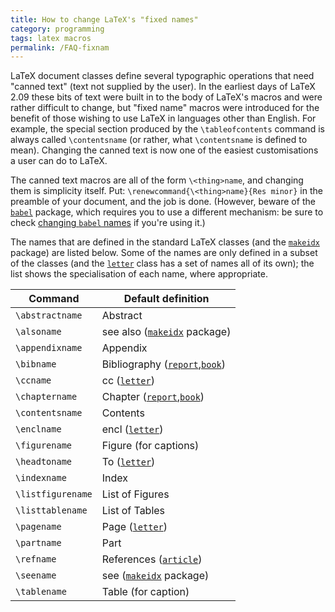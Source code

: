 ```yaml
---
title: How to change LaTeX's "fixed names"
category: programming
tags: latex macros
permalink: /FAQ-fixnam
---
```


LaTeX document classes define several typographic operations that
need "canned text" (text not supplied by the user).  In the earliest
days of LaTeX 2.09 these bits of text were built in to the body of
LaTeX's macros and were rather difficult to change, but "fixed name"
macros were introduced for the benefit of those wishing to use
LaTeX in languages other than English.
For example, the special section produced by the `\tableofcontents`
command is always called `\contentsname` (or rather, what
`\contentsname` is defined to mean).
Changing the canned text is now one of the easiest customisations a
user can do to LaTeX.

The canned text macros are all of the form
`\<thing>name`, and changing them is simplicity
itself.  Put:
`\renewcommand{\<thing>name}{Res minor}`
in the preamble of your document, and the job is done.
(However, beware of the [`babel`](https://ctan.org/pkg/babel) package, which requires you to
use a different mechanism: be sure to check
[changing `babel` names](FAQ-latexwords) if
you're using it.)

The names that are defined in the standard LaTeX classes (and the
[`makeidx`](https://ctan.org/pkg/makeidx) package) are listed
below.  Some of the names are only defined in a subset of the classes
(and the [`letter`](https://ctan.org/pkg/letter) class has a set of names all of its own);
the list shows the specialisation of each name, where appropriate.


 | Command          | Default definition |
 | ---------------- | ---------- |
 | `\abstractname`  |  Abstract |
 | `\alsoname`      |  see also ([`makeidx`](https://ctan.org/pkg/makeidx) package) |
 | `\appendixname`  |  Appendix |
 | `\bibname`       |  Bibliography ([`report`](https://ctan.org/pkg/report),[`book`](https://ctan.org/pkg/book)) |
 | `\ccname`        |  cc ([`letter`](https://ctan.org/pkg/letter)) |
 | `\chaptername`   |  Chapter ([`report`](https://ctan.org/pkg/report),[`book`](https://ctan.org/pkg/book)) |
 | `\contentsname`  |  Contents |
 | `\enclname`      |  encl ([`letter`](https://ctan.org/pkg/letter)) |
 | `\figurename`    |  Figure (for captions) |
 | `\headtoname`    |  To ([`letter`](https://ctan.org/pkg/letter)) |
 | `\indexname`     |  Index |
 | `\listfigurename`|  List of Figures |
 | `\listtablename` |  List of Tables |
 | `\pagename`      |  Page ([`letter`](https://ctan.org/pkg/letter)) |
 | `\partname`      |  Part |
 | `\refname`       |  References ([`article`](https://ctan.org/pkg/article)) |
 | `\seename`       |  see ([`makeidx`](https://ctan.org/pkg/makeidx) package) |
 | `\tablename`     |  Table (for caption) |


